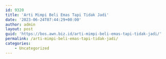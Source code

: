 ```yaml
---
id: 9320
title: 'Arti Mimpi Beli Emas Tapi Tidak Jadi'
date: '2023-06-24T07:44:29+00:00'
author: admin
layout: post
guid: 'https://bos.awn.biz.id/arti-mimpi-beli-emas-tapi-tidak-jadi/'
permalink: /arti-mimpi-beli-emas-tapi-tidak-jadi/
categories:
    - Uncategorized
---
```


